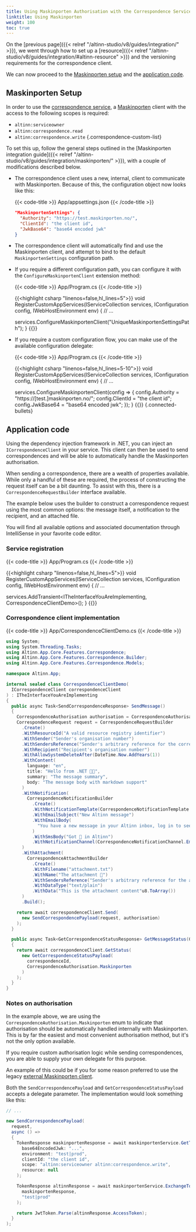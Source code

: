 ```yaml
---
title: Using Maskinporten Authorisation with the Correspondence Service
linktitle: Using Maskinporten
weight: 100
toc: true
---
```


On the [previous page]({{< relref "/altinn-studio/v8/guides/integration/" >}}), we went through how to set up a [resource]({{< relref "/altinn-studio/v8/guides/integration/#altinn-resource" >}}) and the versioning requirements
for the correspondence client.

We can now proceed to the [Maskinporten setup](#maskinporten-setup) and the [application code](#application-code).

## Maskinporten Setup

In order to use the [correspondence service](/en/correspondence/), a [Maskinporten](/en/authorization/getting-started/authentication/maskinporten/) client with the access to the following scopes is required:

- `altinn:serviceowner`
- `altinn:correspondence.read`
- `altinn:correspondence.write`
{.correspondence-custom-list}

To set this up, follow the general steps outlined in the [Maskinporten integration guide]({{< relref "/altinn-studio/v8/guides/integration/maskinporten/" >}}), with a couple of modifications described below.

- The correspondence client uses a new, internal, client to communicate with Maskinporten. Because of this, the configuration object now looks like this:

  {{< code-title >}}
  App/appsettings.json
  {{< /code-title >}}

  ```json
  "MaskinportenSettings": {
    "Authority": "https://test.maskinporten.no/",
    "ClientId": "the client id",
    "JwkBase64": "base64 encoded jwk"
  }
  ```

- The correspondence client will automatically find and use the Maskinporten client, and attempt to bind to the default
  `MaskinportenSettings` configuration path.
- If you require a different configuration path, you can configure it with the `ConfigureMaskinportenClient` extension method:

  {{< code-title >}}
  App/Program.cs
  {{< /code-title >}}

  {{<highlight csharp "linenos=false,hl_lines=5">}}
  void RegisterCustomAppServices(IServiceCollection services, IConfiguration config, IWebHostEnvironment env)
  {
    // ...

    services.ConfigureMaskinportenClient("UniqueMaskinportenSettingsPath");
  }
  {{</highlight>}}

- If you require a custom configuration flow, you can make use of the available configuration delegate:

  {{< code-title >}}
  App/Program.cs
  {{< /code-title >}}

  {{<highlight csharp "linenos=false,hl_lines=5-10">}}
  void RegisterCustomAppServices(IServiceCollection services, IConfiguration config, IWebHostEnvironment env)
  {
    // ...

    services.ConfigureMaskinportenClient(config =>
    {
      config.Authority = "https://[test.]maskinporten.no/";
      config.ClientId = "the client id";
      config.JwkBase64 = "base64 encoded jwk";
    });
  }
  {{</highlight>}}
{.connected-bullets}

## Application code

Using the dependency injection framework in .NET, you can inject an `ICorrespondenceClient` in your service.
This client can then be used to send correspondences and will be able to automatically handle the Maskinporten authorisation.

When sending a correspondence, there are a wealth of properties available. While only a handful of these are required,
the process of constructing the request itself can be a bit daunting. To assist with this, there is a
`CorrespondenceRequestBuilder` interface available.

The example below uses the builder to construct a correspondence request using the most common options: the message itself,
a notification to the recipient, and an attached file.

You will find all available options and associated documentation through IntelliSense in your favorite code editor.

### Service registration

{{< code-title >}}
App/Program.cs
{{< /code-title >}}

{{<highlight csharp "linenos=false,hl_lines=5">}}
void RegisterCustomAppServices(IServiceCollection services, IConfiguration config, IWebHostEnvironment env)
{
  // ...

  services.AddTransient<ITheInterfaceYouAreImplementing, CorrespondenceClientDemo>();
}
{{</highlight>}}

### Correspondence client implementation

{{< code-title >}}
App/CorrespondenceClientDemo.cs
{{< /code-title >}}

```cs
using System;
using System.Threading.Tasks;
using Altinn.App.Core.Features.Correspondence;
using Altinn.App.Core.Features.Correspondence.Builder;
using Altinn.App.Core.Features.Correspondence.Models;

namespace Altinn.App;

internal sealed class CorrespondenceClientDemo(
  ICorrespondenceClient correspondenceClient
) : ITheInterfaceYouAreImplementing
{
  public async Task<SendCorrespondenceResponse> SendMessage()
  {
    CorrespondenceAuthorisation authorisation = CorrespondenceAuthorisation.Maskinporten;
    CorrespondenceRequest request = CorrespondenceRequestBuilder
      .Create()
      .WithResourceId("A valid resource registry identifier")
      .WithSender("Sender's organisation number")
      .WithSendersReference("Sender's arbitrary reference for the correspondence")
      .WithRecipient("Recipient's organisation number")
      .WithAllowSystemDeleteAfter(DateTime.Now.AddYears(1))
      .WithContent(
        language: "en",
        title: "Hello from .NET 👋🏻",
        summary: "The message summary",
        body: "The message body with markdown support"
      )
      .WithNotification(
        CorrespondenceNotificationBuilder
          .Create()
          .WithNotificationTemplate(CorrespondenceNotificationTemplate.CustomMessage)
          .WithEmailSubject("New Altinn message")
          .WithEmailBody(
            "You have a new message in your Altinn inbox, log in to see what's new."
          )
          .WithSmsBody("Got 📨 in Altinn")
          .WithNotificationChannel(CorrespondenceNotificationChannel.EmailPreferred)
      )
      .WithAttachment(
        CorrespondenceAttachmentBuilder
          .Create()
          .WithFilename("attachment.txt")
          .WithName("The attachment 📎")
          .WithSendersReference("Sender's arbitrary reference for the attachment")
          .WithDataType("text/plain")
          .WithData("This is the attachment content"u8.ToArray())
      )
      .Build();

    return await correspondenceClient.Send(
      new SendCorrespondencePayload(request, authorisation)
    );
  }

  public async Task<GetCorrespondenceStatusResponse> GetMessageStatus(Guid correspondenceId)
  {
    return await correspondenceClient.GetStatus(
      new GetCorrespondenceStatusPayload(
        correspondenceId,
        CorrespondenceAuthorisation.Maskinporten
      )
    );
  }
}
```

### Notes on authorisation

In the example above, we are using the `CorrespondenceAuthorisation.Maskinporten` enum to indicate that authorisation should
be automatically handled internally with Maskinporten. This is by far the easiest and most convenient authorisation method, but
it's not the only option available.

If you require custom authorisation logic while sending correspondences, you are able to supply your own delegate for this purpose.

An example of this could be if you for some reason preferred to use the legacy [external Maskinporten client](https://github.com/Altinn/altinn-apiclient-maskinporten).

Both the `SendCorrespondencePayload` and `GetCorrespondenceStatusPayload` accepts a delegate parameter. The implementation would look something like this:

```cs
// ...

new SendCorrespondencePayload(
  request,
  async () =>
  {
    TokenResponse maskinportenResponse = await maskinportenService.GetToken(
      base64EncodedJwk: "...",
      environment: "test|prod",
      clientId: "the client id",
      scope: "altinn:serviceowner altinn:correspondence.write",
      resource: null
    );

    TokenResponse altinnResponse = await maskinportenService.ExchangeToAltinnToken(
      maskinportenResponse,
      "test|prod"
    );

    return JwtToken.Parse(altinnResponse.AccessToken);
  }
);
```
